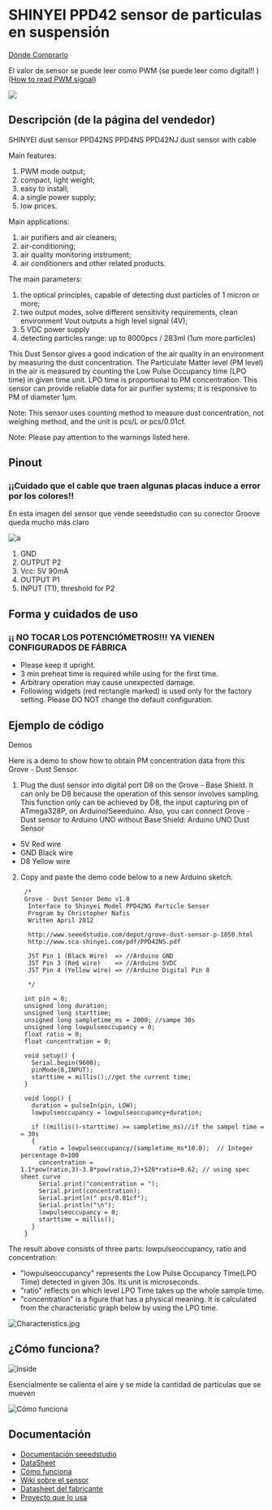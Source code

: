 # SHINYEI PPD42 sensor de particulas en suspensión

[Dónde Comprarlo](https://es.aliexpress.com/item/SHINYEI-dust-sensor-PPD42NS-PPD4NS-PPD42NJ-dust-sensor-with-cable/32305336628.html?spm=2114.13010608.0.0.BrP51G&detailNewVersion=&categoryId=523)

El valor de sensor se puede leer como  PWM (se puede leer como digital!! ) ([How to read PWM signal](http://www.benripley.com/diy/arduino/three-ways-to-read-a-pwm-signal-with-arduino/))

![](https://ae01.alicdn.com/kf/HTB1MSx0HpXXXXcIXVXXq6xXFXXX3/220667657/HTB1MSx0HpXXXXcIXVXXq6xXFXXX3.jpg?size=157456&height=750&width=1000&hash=430f15c763a3fbbfffd49bbbfc82cf10)

## Descripción (de la página del vendedor)

SHINYEI dust sensor PPD42NS PPD4NS PPD42NJ dust sensor with cable

Main features:

1. PWM mode output;
2. compact, light weight;
3. easy to install;
4. a single power supply;
5. low prices.

Main applications:

1. air purifiers and air cleaners;
2. air-conditioning;
3. air quality monitoring instrument;
4. air conditioners and other related products.

The main parameters:

1. the optical principles, capable of detecting dust particles of 1 micron or more;
2. two output modes, solve different sensitivity requirements, clean environment Vout outputs a high level signal (4V);
3. 5 VDC power supply
4. detecting particles range: up to 8000pcs / 283ml (1um more particles)

This Dust Sensor gives a good indication of the air quality in an environment by measuring the dust concentration. The Particulate Matter level (PM level) in the air is measured by counting the Low Pulse Occupancy time (LPO time) in given time unit. LPO time is proportional to PM concentration. This sensor can provide reliable data for air purifier systems; it is responsive to PM of diameter 1μm.

Note: This sensor uses counting method to measure dust concentration, not weighing method, and the unit is pcs/L or pcs/0.01cf.

Note: Please pay attention to the warnings listed here.

## Pinout

### ¡¡Cuidado que el cable que traen algunas placas induce a error por los colores!!

En esta imagen del sensor que vende seeedstudio con su conector Groove queda mucho más claro

![a](https://statics3.seeedstudio.com/images/product/Dustsensor.jpg)

1. GND
2. OUTPUT P2
3. Vcc: 5V 90mA
4. OUTPUT P1
5. INPUT (T1), threshold for P2


## Forma y cuidados de uso

### ¡¡ NO TOCAR LOS POTENCIÓMETROS!!! YA VIENEN CONFIGURADOS DE FÁBRICA

* Please keep it upright.
* 3 min preheat time is required while using for the first time.
* Arbitrary operation may cause unexpected damage.
* Following widgets (red rectangle marked) is used only for the factory setting. Please DO NOT change the default configuration.

## Ejemplo de código

Demos

Here is a demo to show how to obtain PM concentration data from this Grove - Dust Sensor.

1. Plug the dust sensor into digital port D8 on the Grove - Base Shield. It can only be D8 because the operation of this sensor involves sampling. This function only can be achieved by D8, the input capturing pin of ATmega328P, on Arduino/Seeeduino.
Also, you can connect Grove - Dust sensor to Arduino UNO without Base Shield:
Arduino UNO	Dust Sensor

  * 5V	Red wire
  * GND	Black wire
  * D8	Yellow wire

2. Copy and paste the demo code below to a new Arduino sketch.

        /*
        Grove - Dust Sensor Demo v1.0
         Interface to Shinyei Model PPD42NS Particle Sensor
         Program by Christopher Nafis
         Written April 2012

         http://www.seeedstudio.com/depot/grove-dust-sensor-p-1050.html
         http://www.sca-shinyei.com/pdf/PPD42NS.pdf

         JST Pin 1 (Black Wire)  => //Arduino GND
         JST Pin 3 (Red wire)    => //Arduino 5VDC
         JST Pin 4 (Yellow wire) => //Arduino Digital Pin 8

         */

        int pin = 8;
        unsigned long duration;
        unsigned long starttime;
        unsigned long sampletime_ms = 2000; //sampe 30s
        unsigned long lowpulseoccupancy = 0;
        float ratio = 0;
        float concentration = 0;

        void setup() {
          Serial.begin(9600);
          pinMode(8,INPUT);
          starttime = millis();//get the current time;
        }

        void loop() {
          duration = pulseIn(pin, LOW);
          lowpulseoccupancy = lowpulseoccupancy+duration;

          if ((millis()-starttime) >= sampletime_ms)//if the sampel time = = 30s
          {
            ratio = lowpulseoccupancy/(sampletime_ms*10.0);  // Integer percentage 0>100
            concentration = 1.1*pow(ratio,3)-3.8*pow(ratio,2)+520*ratio+0.62; // using spec sheet curve
            Serial.print("concentration = ");
            Serial.print(concentration);
            Serial.println(" pcs/0.01cf");
            Serial.println("\n");
            lowpulseoccupancy = 0;
            starttime = millis();
          }
        }


The result above consists of three parts: lowpulseoccupancy, ratio and concentration:

* "lowpulseoccupancy" represents the Low Pulse Occupancy Time(LPO Time) detected in given 30s. Its unit is microseconds.
* "ratio" reflects on which level LPO Time takes up the whole sample time.
* "concentration" is a figure that has a physical meaning. It is calculated from the characteristic graph below by using the LPO time.

![Characteristics.jpg ](http://wiki.seeedstudio.com/images/thumb/1/1f/Characteristics.jpg/600px-Characteristics.jpg)

## ¿Cómo funciona?

![inside](http://aqicn.org/aqicn/view/images/sensors/Shinyei-PPD42NS-inside.jpg)

Esencialmente se calienta el aire y se mide la cantidad de partículas que se mueven

![Cómo funciona](http://arduinoairpollution.altervista.org/wp-content/uploads/2016/03/Shinyei-PPD42NS-How-it-works.png)

## Documentación

* [Documentación seeedstudio](http://wiki.seeedstudio.com/wiki/Grove_-_Dust_sensor)
* [DataSheet](http://www.seeedstudio.com/wiki/images/4/4c/Grove_-_Dust_sensor.pdf)
* [Cómo funciona](http://takingspace.org/wp-content/uploads/ShinyeiPPD42NS_Deconstruction_TracyAllen.pdf)
* [Wiki sobre el sensor](http://wiki.timelab.org/wiki/PPD42NS)
* [Datasheet del fabricante](http://wiki.timelab.org/images/f/f9/PPD42NS.pdf)
* [Proyecto que lo usa](https://hackaday.io/project/11339-particulate-matter-sensor-network)
